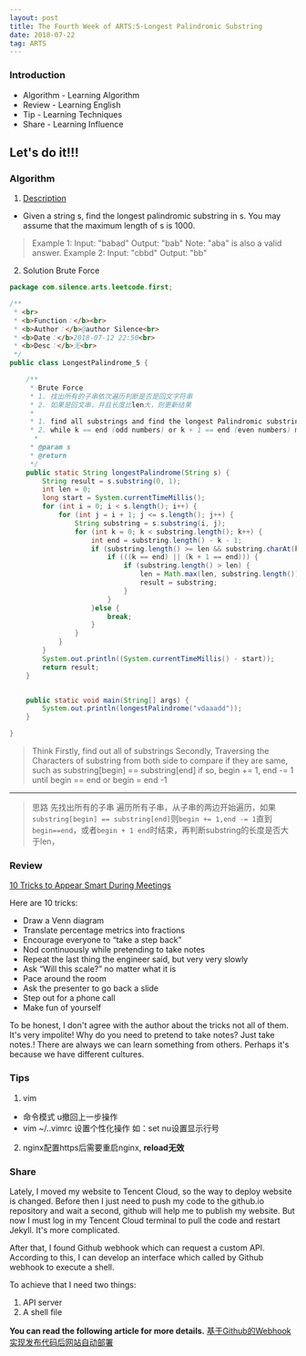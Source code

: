 ```yaml
---
layout: post
title: The Fourth Week of ARTS:5-Longest Palindromic Substring
date: 2018-07-22
tag: ARTS
---
```


### Introduction
- Algorithm  - Learning Algorithm
- Review  - Learning English
- Tip - Learning Techniques
- Share - Learning Influence

## Let's do it!!!
### Algorithm
1. [Description](https://leetcode.com/problems/longest-palindromic-substring/description/)
- Given a string s, find the longest palindromic substring in s. You may assume that the maximum length of s is 1000.
> Example 1:
Input: "babad"
Output: "bab"
Note: "aba" is also a valid answer.
> Example 2:
Input: "cbbd"
Output: "bb"

2. Solution Brute Force

```java
package com.silence.arts.leetcode.first;

/**
 * <br>
 * <b>Function：</b><br>
 * <b>Author：</b>@author Silence<br>
 * <b>Date：</b>2018-07-12 22:50<br>
 * <b>Desc：</b>无<br>
 */
public class LongestPalindrome_5 {

    /**
     * Brute Force
     * 1. 找出所有的子串依次遍历判断是否是回文字符串
     * 2. 如果是回文串，并且长度比len大，则更新结果
     *
     * 1. find all substrings and find the longest Palindromic substring
     * 2. while k == end (odd numbers) or k + 1 == end (even numbers) means the substring is Palindromic substring
      *
     * @param s
     * @return
     */
    public static String longestPalindrome(String s) {
        String result = s.substring(0, 1);
        int len = 0;
        long start = System.currentTimeMillis();
        for (int i = 0; i < s.length(); i++) {
            for (int j = i + 1; j <= s.length(); j++) {
                String substring = s.substring(i, j);
                for (int k = 0; k < substring.length(); k++) {
                    int end = substring.length() - k - 1;
                    if (substring.length() >= len && substring.charAt(k) == substring.charAt(end)) {
                        if (((k == end) || (k + 1 == end))) {
                            if (substring.length() > len) {
                                len = Math.max(len, substring.length());
                                result = substring;
                            }
                        }
                    }else {
                        break;
                    }
                }
            }
        }
        System.out.println((System.currentTimeMillis() - start));
        return result;
    }


    public static void main(String[] args) {
        System.out.println(longestPalindrome("vdaaadd"));
    }

}

```

> Think
> Firstly, find out all of substrings
> Secondly, Traversing the Characters of substring from both side to compare if they are same, such as substring[begin]  == substring[end]
> if so,  begin += 1, end -= 1 until begin == end or begin = end -1

---
> 思路
> 先找出所有的子串
> 遍历所有子串，从子串的两边开始遍历，如果`substring[begin] == substring[end]`则`begin += 1,end -= 1`直到`begin==end`，或者`begin + 1 end`时结束，再判断substring的长度是否大于len，

### Review
[10 Tricks to Appear Smart During Meetings](https://medium.com/conquering-corporate-america/10-tricks-to-appear-smart-during-meetings-27b489a39d1a)

Here are 10 tricks:
- Draw a Venn diagram
- Translate percentage metrics into fractions
- Encourage everyone to “take a step back”
- Nod continuously while pretending to take notes
- Repeat the last thing the engineer said, but very very slowly
- Ask “Will this scale?” no matter what it is
- Pace around the room
- Ask the presenter to go back a slide
- Step out for a phone call
- Make fun of yourself

To be honest, I don't agree with the author about the tricks not all of them. It's very impolite! Why do you need to pretend to take notes? Just take notes.! There are always we can learn something from others. Perhaps it's because we have different cultures.

### Tips
1. vim
- 命令模式 u撤回上一步操作
- vim ~/..vimrc  设置个性化操作 如：set nu设置显示行号
2. nginx配置https后需要重启nginx, **reload无效**

### Share
Lately, I moved my website to Tencent Cloud,  so the way to deploy website is changed. Before then I just need to push my code to the github.io repository and wait a second, github will help me to publish my website. But now I must log in my Tencent Cloud terminal to pull the code and restart Jekyll. It's more complicated.

After that, I found Github webhook which can request a custom API. According to this, I can develop an interface which called by Github webhook to execute a shell.

To achieve that I need two things:
1. API server
2. A shell file

**You can read the following article for more details.**
 [基于Github的Webhook实现发布代码后网站自动部署](http://zxsilence.cn/2018/07/%E5%9F%BA%E4%BA%8EGithub%E7%9A%84Webhook%E5%AE%9E%E7%8E%B0%E5%8F%91%E5%B8%83%E4%BB%A3%E7%A0%81%E5%90%8E%E7%BD%91%E7%AB%99%E8%87%AA%E5%8A%A8%E9%83%A8%E7%BD%B2/)